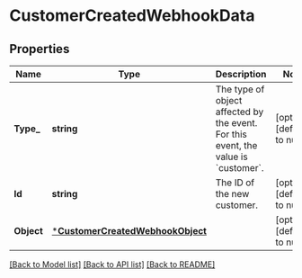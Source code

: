# CustomerCreatedWebhookData

## Properties

 Name       | Type                                                                 | Description                                                                                  | Notes                        
------------|----------------------------------------------------------------------|----------------------------------------------------------------------------------------------|------------------------------
 **Type_**  | **string**                                                           | The type of object affected by the event. For this event, the value is &#x60;customer&#x60;. | [optional] [default to null] 
 **Id**     | **string**                                                           | The ID of the new customer.                                                                  | [optional] [default to null] 
 **Object** | [***CustomerCreatedWebhookObject**](CustomerCreatedWebhookObject.md) |                                                                                              | [optional] [default to null] 

[[Back to Model list]](../README.md#documentation-for-models) [[Back to API list]](../README.md#documentation-for-api-endpoints) [[Back to README]](../README.md)

